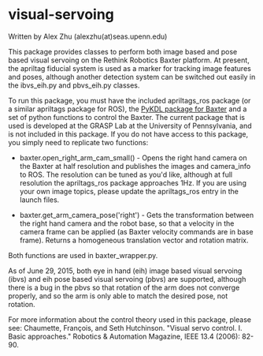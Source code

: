 # visual-servoing
Written by Alex Zhu (alexzhu(at)seas.upenn.edu)

This package provides classes to perform both image based and pose based visual servoing on the Rethink Robotics Baxter platform. At present, the apriltag fiducial system is used as a marker for tracking image features and poses, although another detection system can be switched out easily in the ibvs_eih.py and pbvs_eih.py classes. 

To run this package, you must have the included apriltags_ros package (or a similar apriltags package for ROS), the [PyKDL package for Baxter](http://sdk.rethinkrobotics.com/wiki/Baxter_PyKDL) and a set of python functions to control the Baxter. The current package that is used is developed at the GRASP Lab at the University of Pennsylvania, and is not included in this package. If you do not have access to this package, you simply need to replicate two functions:

* baxter.open_right_arm_cam_small() - Opens the right hand camera on the Baxter at half resolution and publishes the images and camera_info to ROS. The resolution can be tuned as you'd like, although at full resolution the apriltags_ros package approaches 1Hz. If you are using your own image topics, please update the apriltags_ros entry in the launch files.

* baxter.get_arm_camera_pose('right') - Gets the transformation between the right hand camera and the robot base, so that a velocity in the camera frame can be applied (as Baxter velocity commands are in base frame). Returns a homogeneous translation vector and rotation matrix. 

Both functions are used in baxter_wrapper.py.

As of June 29, 2015, both eye in hand (eih) image based visual servoing (ibvs) and eih pose based visual servoing (pbvs) are supported, although there is a bug in the pbvs so that rotation of the arm does not converge properly, and so the arm is only able to match the desired pose, not rotation.

For more information about the control theory used in this package, please see:
Chaumette, François, and Seth Hutchinson. "Visual servo control. I. Basic approaches." Robotics & Automation Magazine, IEEE 13.4 (2006): 82-90.
